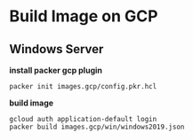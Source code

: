 # Build Image on GCP

## Windows Server

**install packer gcp plugin**

```shell
packer init images.gcp/config.pkr.hcl
```

**build image**

```shell
gcloud auth application-default login
packer build images.gcp/win/windows2019.json
```

